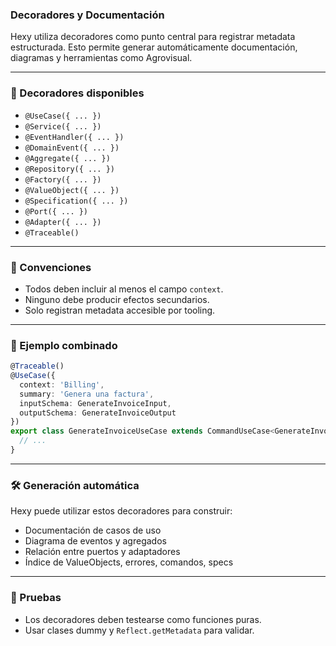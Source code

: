 ### Decoradores y Documentación

Hexy utiliza decoradores como punto central para registrar metadata estructurada. Esto permite generar automáticamente documentación, diagramas y herramientas como Agrovisual.

---

### 🎯 Decoradores disponibles

- `@UseCase({ ... })`
- `@Service({ ... })`
- `@EventHandler({ ... })`
- `@DomainEvent({ ... })`
- `@Aggregate({ ... })`
- `@Repository({ ... })`
- `@Factory({ ... })`
- `@ValueObject({ ... })`
- `@Specification({ ... })`
- `@Port({ ... })`
- `@Adapter({ ... })`
- `@Traceable()`

---

### 🧱 Convenciones

- Todos deben incluir al menos el campo `context`.
- Ninguno debe producir efectos secundarios.
- Solo registran metadata accesible por tooling.

---

### 🧩 Ejemplo combinado

```ts
@Traceable()
@UseCase({
  context: 'Billing',
  summary: 'Genera una factura',
  inputSchema: GenerateInvoiceInput,
  outputSchema: GenerateInvoiceOutput
})
export class GenerateInvoiceUseCase extends CommandUseCase<GenerateInvoiceInput, GenerateInvoiceOutput> {
  // ...
}
```

---

### 🛠 Generación automática

Hexy puede utilizar estos decoradores para construir:

- Documentación de casos de uso
- Diagrama de eventos y agregados
- Relación entre puertos y adaptadores
- Índice de ValueObjects, errores, comandos, specs

---

### 🧪 Pruebas

- Los decoradores deben testearse como funciones puras.
- Usar clases dummy y `Reflect.getMetadata` para validar.
